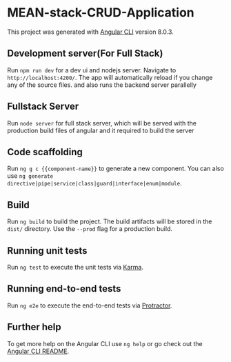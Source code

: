 # MEAN-stack-CRUD-Application

This project was generated with [Angular CLI](https://github.com/angular/angular-cli) version 8.0.3.

## Development server(For Full Stack)

Run `npm run dev` for a dev ui and nodejs server. Navigate to `http://localhost:4200/`. The app will automatically reload if you change any of the source files. and also runs the backend server parallelly

## Fullstack Server

Run `node server` for full stack server, which will be served with the production build files of angular and it required to build the server

## Code scaffolding

Run `ng g c {{component-name}}` to generate a new component. You can also use `ng generate directive|pipe|service|class|guard|interface|enum|module`.

## Build

Run `ng build` to build the project. The build artifacts will be stored in the `dist/` directory. Use the `--prod` flag for a production build.

## Running unit tests

Run `ng test` to execute the unit tests via [Karma](https://karma-runner.github.io).

## Running end-to-end tests

Run `ng e2e` to execute the end-to-end tests via [Protractor](http://www.protractortest.org/).

## Further help

To get more help on the Angular CLI use `ng help` or go check out the [Angular CLI README](https://github.com/angular/angular-cli/blob/master/README.md).
